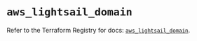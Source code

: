 # `aws_lightsail_domain`

Refer to the Terraform Registry for docs: [`aws_lightsail_domain`](https://registry.terraform.io/providers/hashicorp/aws/6.7.0/docs/resources/lightsail_domain).
